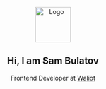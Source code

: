 <p align="center">
  <img src="https://yetanotherblog.me/static/images/logo.svg" alt="Logo" width="80" height="80">

<h2 align="center">Hi, I am Sam Bulatov</h3>

  <p align="center">
    Frontend Developer at <a href="https://waliot.com">Waliot</a>
  </p>
</p>

<!--
**mephistorine/mephistorine** is a ✨ _special_ ✨ repository because its `README.md` (this file) appears on your GitHub profile.

Here are some ideas to get you started:

- 🔭 I’m currently working on ...
- 🌱 I’m currently learning ...
- 👯 I’m looking to collaborate on ...
- 🤔 I’m looking for help with ...
- 💬 Ask me about ...
- 📫 How to reach me: ...
- 😄 Pronouns: ...
- ⚡ Fun fact: ...
-->
